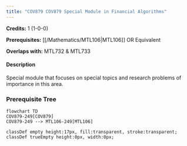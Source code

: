 ```yaml
---
title: "COV879 COV879 Special Module in Financial Algorithms"
---
```

**Credits:** 1 (1-0-0)

**Prerequisites:** [[/Mathematics/MTL106|MTL106]] OR Equivalent

**Overlaps with:** MTL732 & MTL733

#### Description
Special module that focuses on special topics and research problems of importance in this area.

### Prerequisite Tree

```mermaid
flowchart TD
COV879-249[COV879]
COV879-249 --> MTL106-249[MTL106]

classDef empty height:17px, fill:transparent, stroke:transparent;
classDef trueEmpty height:0px, width:0px;
```